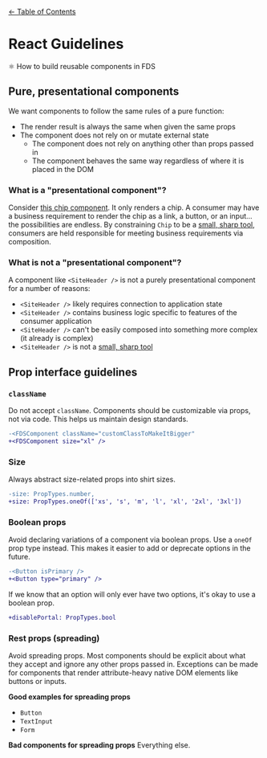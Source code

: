 [&larr; Table of Contents](../CONTRIBUTING.md)

# React Guidelines

⚛️ How to build reusable components in FDS

## Pure, presentational components

We want components to follow the same rules of a pure function:

- The render result is always the same when given the same props
- The component does not rely on or mutate external state
  - The component does not rely on anything other than props passed in
  - The component behaves the same way regardless of where it is placed in the DOM

### What is a "presentational component"?

Consider [this chip component](http://mbootstrap.com/docs/forms/chips). It only renders a
chip. A consumer may have a business requirement to render the chip as a link, a button,
or an input... the possibilities are endless.
By constraining `Chip` to be a [small, sharp tool](./principles.md#small-sharp-tools),
consumers are held responsible for meeting business requirements via composition.

### What is **not** a "presentational component"?

A component like `<SiteHeader />` is not a purely presentational component for a number of
reasons:

- `<SiteHeader />` likely requires connection to application state
- `<SiteHeader />` contains business logic specific to features of the consumer application
- `<SiteHeader />` can't be easily composed into something more complex (it already is complex)
- `<SiteHeader />` is not a [small, sharp tool](./principles.md#small-sharp-tools)

## Prop interface guidelines

### `className`

Do not accept `className`. Components should be customizable via props, not via code. This
helps us maintain design standards.

```diff
-<FDSComponent className="customClassToMakeItBigger"
+<FDSComponent size="xl" />
```

### Size

Always abstract size-related props into shirt sizes.

```diff
-size: PropTypes.number,
+size: PropTypes.oneOf(['xs', 's', 'm', 'l', 'xl', '2xl', '3xl'])
```

### Boolean props

Avoid declaring variations of a component via boolean props. Use a `oneOf` prop type
instead. This makes it easier to add or deprecate options in the future.

```diff
-<Button isPrimary />
+<Button type="primary" />
```

If we know that an option will only ever have two options, it's okay to use a boolean
prop.

```diff
+disablePortal: PropTypes.bool
```

### Rest props (spreading)

Avoid spreading props. Most components should be explicit about what they accept and
ignore any other props passed in. Exceptions can be made for components that render
attribute-heavy native DOM elements like buttons or inputs.

**Good examples for spreading props**

- `Button`
- `TextInput`
- `Form`

**Bad components for spreading props**
Everything else.
